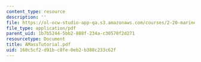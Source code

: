 ```yaml
---
content_type: resource
description: ''
file: https://ol-ocw-studio-app-qa.s3.amazonaws.com/courses/2-20-marine-hydrodynamics-13-021-spring-2005/160c5cf2d91bc8fe0eb2b388c233c62f_AMassTutorial.pdf
file_type: application/pdf
parent_uid: 1b7b5244-5bb2-888f-234a-c30570f2d271
resourcetype: Document
title: AMassTutorial.pdf
uid: 160c5cf2-d91b-c8fe-0eb2-b388c233c62f
---
```

